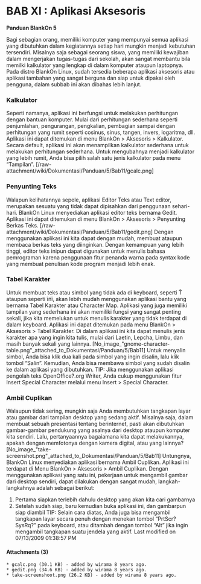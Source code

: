 # BAB XI : Aplikasi Aksesoris

**Panduan BlankOn 5**

Bagi sebagian orang, memiliki komputer yang mempunyai semua aplikasi yang
dibutuhkan dalam kegiatannya setiap hari mungkin menjadi kebutuhan tersendiri.
Misalnya saja sebagai seorang siswa, yang memiliki kewajiban dalam mengerjakan
tugas-tugas dari sekolah, akan sangat membantu bila memilki kalkulator yang
lengkap di dalam komputer ataupun laptopnya. Pada distro BlankOn Linux, sudah
tersedia beberapa aplikasi aksesoris atau aplikasi tambahan yang sangat berguna
dan siap untuk dipakai oleh pengguna, dalam subbab ini akan dibahas lebih
lanjut.
### Kalkulator
Seperti namanya, aplikasi ini berfungsi untuk melakukan perhitungan dengan
bantuan komputer. Mulai dari perhitungan sederhana seperti penjumlahan,
pengurangan, pengkalian, pembagian sampai dengan perhitungan yang rumit seperti
cosinus, sinus, tangen, invers, logaritma, dll. Aplikasi ini dapat ditemukan di
menu BlankOn > Aksesoris > Kalkulator. Secara default, aplikasi ini akan
menampilkan kalkulator sederhana untuk melakukan perhitungan sederhana. Untuk
mengubahnya menjadi kalkulator yang lebih rumit, Anda bisa pilih salah satu
jenis kalkulator pada menu “Tampilan”.
[/raw-attachment/wiki/Dokumentasi/Panduan/5/Bab11/gcalc.png]
### Penyunting Teks
Walapun kelihatannya sepele, aplikasi Editor Teks atau Text editor, merupakan
sesuatu yang tidak dapat dipisahkan dari penggunaan sehari-hari. BlankOn Linux
menyediakan aplikasi editor teks bernama Gedit. Aplikasi ini dapat ditemukan di
menu BlankOn > Aksesoris > Penyunting Berkas Teks.
[/raw-attachment/wiki/Dokumentasi/Panduan/5/Bab11/gedit.png]
Dengan menggunakan aplikasi ini kita dapat dengan mudah, membuat ataupun
membaca berkas teks yang diinginkan. Dengan kemampuan yang lebih tinggi, editor
teks inipun dapat digunakan untuk menulis bahasa pemrograman karena penggunaan
fitur penanda warna pada syntax kode yang membuat penulisan kode program
menjadi lebih enak.
### Tabel Karakter
Untuk membuat teks atau simbol yang tidak ada di keyboard, seperti Ť ataupun
seperti īńī, akan lebih mudah menggunakan aplikasi bantu yang bernama Tabel
Karakter atau Character Map. Aplikasi yang juga memiliki tampilan yang
sederhana ini akan memiliki fungsi yang sangat penting sekali, jika kita
memelukan untuk menulis karakter yang tidak terdapat di dalam keyboard.
Aplikasi ini dapat ditemukan pada menu BlankOn > Aksesoris > Tabel Karakter. Di
dalam aplikasi ini kita dapat menulis jenis karakter apa yang ingin kita tulis,
mulai dari Laetin, Lepcha, Limbu, dan masih banyak sekali yang lainnya.
[No_image_"gnome-character-table.png"_attached_to_Dokumentasi/Panduan/5/Bab11]
Untuk menyalin simbol, Anda bisa klik dua kali pada simbol yang ingin disalin,
lalu klik tombol “Salin”. Kemudian, Anda bisa membawa simbol yang sudah disalin
ke dalam aplikasi yang dibutuhkan.
TIP: Jika menggunakan aplikasi pengolah teks OpenOffice?.org Writer, Anda cukup
menggunakan fitur Insert Special Character melalui menu Insert > Special
Character.
### Ambil Cuplikan
Walaupun tidak sering, mungkin saja Anda membutuhkan tangkapan layar atau
gambar dari tampilan desktop yang sedang aktif. Misalnya saja, dalam membuat
sebuah presentasi tentang berinternet, pasti akan dibutuhkan gambar-gambar
pendukung yang asalnya dari desktop ataupun komputer kita sendiri. Lalu,
pertanyaannya bagaiamana kita dapat melakukannya, apakah dengan memfotonya
dengan kamera digital, atau yang lainnya?
[No_image_"take-screenshot.png"_attached_to_Dokumentasi/Panduan/5/Bab11]
Untungnya, BlankOn Linux menyediakan aplikasi bernama Ambil Cuplikan. Aplikasi
ini terdapat di Menu BlankOn > Aksesoris > Ambil Cuplikan. Dengan menggunakan
aplikasi yang satu ini, pekerjaan untuk mengambil gambar dari desktop sendiri,
dapat dilakukan dengan sangat mudah, langkah-langkahnya adalah sebagai berikut:
   1. Pertama siapkan terlebih dahulu desktop yang akan kita cari gambarnya
   2. Setelah sudah siap, baru kemudian buka aplikasi ini, dan gambarpun siap
      diambil
TIP: Selain cara diatas, Anda juga bisa mengambil tangkapan layar secara penuh
dengan menekan tombol “PrtScr? SysRq?” pada keyboard, atau ditambah dengan
tombol “Alt” jika ingin mengambil tangkapan suatu jendela yang aktif.
Last modified on 07/13/2009 01:38:57 PM
#### Attachments (3)
    * gcalc.png​ (30.1 KB) - added by wirama 8 years ago.
    * gedit.png​ (34.6 KB) - added by wirama 8 years ago.
    * take-screenshoot.png​ (26.2 KB) - added by wirama 8 years ago.
#### 
    
 
 
 
 
 


 

